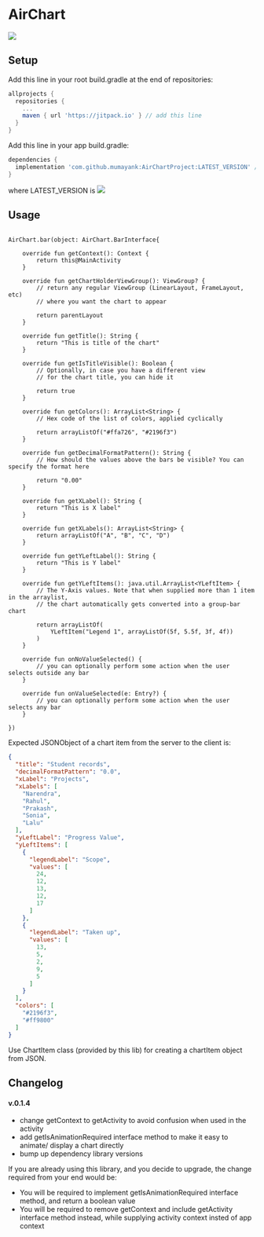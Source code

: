 # AirChart
[![](https://jitpack.io/v/mumayank/AirChartProject.svg)](https://jitpack.io/#mumayank/AirChartProject)

## Setup

Add this line in your root build.gradle at the end of repositories:

```gradle
allprojects {
  repositories {
    ...
    maven { url 'https://jitpack.io' } // add this line
  }
}
  ```
Add this line in your app build.gradle:
```gradle
dependencies {
  implementation 'com.github.mumayank:AirChartProject:LATEST_VERSION' // add this line
}
```
where LATEST_VERSION is [![](https://jitpack.io/v/mumayank/AirChartProject.svg)](https://jitpack.io/#mumayank/AirChartProject)

## Usage

```

AirChart.bar(object: AirChart.BarInterface{

    override fun getContext(): Context {
        return this@MainActivity
    }

    override fun getChartHolderViewGroup(): ViewGroup? {
        // return any regular ViewGroup (LinearLayout, FrameLayout, etc)
        // where you want the chart to appear

        return parentLayout
    }

    override fun getTitle(): String {
        return "This is title of the chart"
    }

    override fun getIsTitleVisible(): Boolean {
        // Optionally, in case you have a different view
        // for the chart title, you can hide it

        return true
    }

    override fun getColors(): ArrayList<String> {
        // Hex code of the list of colors, applied cyclically

        return arrayListOf("#ffa726", "#2196f3")
    }

    override fun getDecimalFormatPattern(): String {
        // How should the values above the bars be visible? You can specify the format here

        return "0.00"
    }

    override fun getXLabel(): String {
        return "This is X label"
    }

    override fun getXLabels(): ArrayList<String> {
        return arrayListOf("A", "B", "C", "D")
    }

    override fun getYLeftLabel(): String {
        return "This is Y label"
    }

    override fun getYLeftItems(): java.util.ArrayList<YLeftItem> {
        // The Y-Axis values. Note that when supplied more than 1 item in the arraylist,
        // the chart automatically gets converted into a group-bar chart

        return arrayListOf(
            YLeftItem("Legend 1", arrayListOf(5f, 5.5f, 3f, 4f))
        )
    }

    override fun onNoValueSelected() {
        // you can optionally perform some action when the user selects outside any bar
    }

    override fun onValueSelected(e: Entry?) {
        // you can optionally perform some action when the user selects any bar
    }

})

```

Expected JSONObject of a chart item from the server to the client is:

```json
{
  "title": "Student records",
  "decimalFormatPattern": "0.0",
  "xLabel": "Projects",
  "xLabels": [
    "Narendra",
    "Rahul",
    "Prakash",
    "Sonia",
    "Lalu"
  ],
  "yLeftLabel": "Progress Value",
  "yLeftItems": [
    {
      "legendLabel": "Scope",
      "values": [
        24,
        12,
        13,
        12,
        17
      ]
    },
    {
      "legendLabel": "Taken up",
      "values": [
        13,
        5,
        2,
        9,
        5
      ]
    }
  ],
  "colors": [
    "#2196f3",
    "#ff9800"
  ]
}
```

Use ChartItem class (provided by this lib) for creating a chartItem object from JSON.

## Changelog

#### v.0.1.4

+ change getContext to getActivity to avoid confusion when used in the activity
+ add getIsAnimationRequired interface method to make it easy to animate/ display a chart directly
+ bump up dependency library versions

If you are already using this library, and you decide to upgrade, the change required from your end would be:
+ You will be required to implement getIsAnimationRequired interface method, and return a boolean value
+ You will be required to remove getContext and include getActivity interface method instead, while supplying activity context insted of app context
